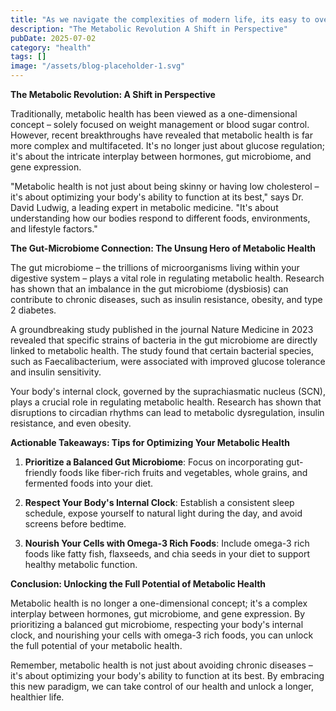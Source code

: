 ```yaml
---
title: "As we navigate the complexities of modern life, its easy to overlook the intricacies of our own bodies. Yet, metabolic health is at the heart of our overall well-being – and its more crucial than e..."
description: "The Metabolic Revolution A Shift in Perspective"
pubDate: 2025-07-02
category: "health"
tags: []
image: "/assets/blog-placeholder-1.svg"
---
```


**The Metabolic Revolution: A Shift in Perspective**

Traditionally, metabolic health has been viewed as a one-dimensional concept – solely focused on weight management or blood sugar control. However, recent breakthroughs have revealed that metabolic health is far more complex and multifaceted. It's no longer just about glucose regulation; it's about the intricate interplay between hormones, gut microbiome, and gene expression.

"Metabolic health is not just about being skinny or having low cholesterol – it's about optimizing your body's ability to function at its best," says Dr. David Ludwig, a leading expert in metabolic medicine. "It's about understanding how our bodies respond to different foods, environments, and lifestyle factors."

**The Gut-Microbiome Connection: The Unsung Hero of Metabolic Health**

The gut microbiome – the trillions of microorganisms living within your digestive system – plays a vital role in regulating metabolic health. Research has shown that an imbalance in the gut microbiome (dysbiosis) can contribute to chronic diseases, such as insulin resistance, obesity, and type 2 diabetes.

A groundbreaking study published in the journal Nature Medicine in 2023 revealed that specific strains of bacteria in the gut microbiome are directly linked to metabolic health. The study found that certain bacterial species, such as Faecalibacterium, were associated with improved glucose tolerance and insulin sensitivity.

Your body's internal clock, governed by the suprachiasmatic nucleus (SCN), plays a crucial role in regulating metabolic health. Research has shown that disruptions to circadian rhythms can lead to metabolic dysregulation, insulin resistance, and even obesity.

**Actionable Takeaways: Tips for Optimizing Your Metabolic Health**

1. **Prioritize a Balanced Gut Microbiome**: Focus on incorporating gut-friendly foods like fiber-rich fruits and vegetables, whole grains, and fermented foods into your diet.

2. **Respect Your Body's Internal Clock**: Establish a consistent sleep schedule, expose yourself to natural light during the day, and avoid screens before bedtime.

3. **Nourish Your Cells with Omega-3 Rich Foods**: Include omega-3 rich foods like fatty fish, flaxseeds, and chia seeds in your diet to support healthy metabolic function.

**Conclusion: Unlocking the Full Potential of Metabolic Health**

Metabolic health is no longer a one-dimensional concept; it's a complex interplay between hormones, gut microbiome, and gene expression. By prioritizing a balanced gut microbiome, respecting your body's internal clock, and nourishing your cells with omega-3 rich foods, you can unlock the full potential of your metabolic health.

Remember, metabolic health is not just about avoiding chronic diseases – it's about optimizing your body's ability to function at its best. By embracing this new paradigm, we can take control of our health and unlock a longer, healthier life.